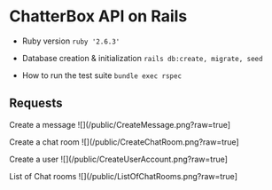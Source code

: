 # ChatterBox API on Rails

* Ruby version
```ruby '2.6.3'```

* Database creation & initialization
```rails db:create, migrate, seed```

* How to run the test suite
```bundle exec rspec```

## Requests
Create a message
![](/public/CreateMessage.png?raw=true]

Create a chat room
![](/public/CreateChatRoom.png?raw=true]

Create a user
![](/public/CreateUserAccount.png?raw=true]

List of Chat rooms
![](/public/ListOfChatRooms.png?raw=true]
